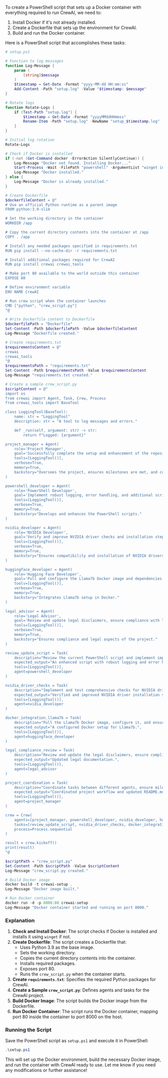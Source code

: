 To create a PowerShell script that sets up a Docker container with everything required to run CrewAI, we need to:

1. Install Docker if it's not already installed.
2. Create a Dockerfile that sets up the environment for CrewAI.
3. Build and run the Docker container.

Here is a PowerShell script that accomplishes these tasks:

```powershell
# setup.ps1

# Function to log messages
function Log-Message {
    param (
        [string]$message
    )
    $timestamp = Get-Date -Format "yyyy-MM-dd HH:mm:ss"
    Add-Content -Path "setup.log" -Value "$timestamp: $message"
}

# Rotate logs
function Rotate-Logs {
    if (Test-Path "setup.log") {
        $timestamp = Get-Date -Format "yyyyMMddHHmmss"
        Rename-Item -Path "setup.log" -NewName "setup_$timestamp.log"
    }
}

# Initial log rotation
Rotate-Logs

# Check if Docker is installed
if (-not (Get-Command docker -ErrorAction SilentlyContinue)) {
    Log-Message "Docker not found. Installing Docker..."
    Start-Process -Wait -FilePath "powershell" -ArgumentList "winget install --id Docker.DockerDesktop" -Wait
    Log-Message "Docker installed."
} else {
    Log-Message "Docker is already installed."
}

# Create Dockerfile
$dockerfileContent = @"
# Use an official Python runtime as a parent image
FROM python:3.9-slim

# Set the working directory in the container
WORKDIR /app

# Copy the current directory contents into the container at /app
COPY . /app

# Install any needed packages specified in requirements.txt
RUN pip install --no-cache-dir -r requirements.txt

# Install additional packages required for CrewAI
RUN pip install crewai crewai_tools

# Make port 80 available to the world outside this container
EXPOSE 80

# Define environment variable
ENV NAME CrewAI

# Run crew script when the container launches
CMD ["python", "crew_script.py"]
"@

# Write Dockerfile content to Dockerfile
$dockerfilePath = "Dockerfile"
Set-Content -Path $dockerfilePath -Value $dockerfileContent
Log-Message "Dockerfile created."

# Create requirements.txt
$requirementsContent = @"
crewai
crewai_tools
"@
$requirementsPath = "requirements.txt"
Set-Content -Path $requirementsPath -Value $requirementsContent
Log-Message "requirements.txt created."

# Create a sample crew_script.py
$scriptContent = @"
import os
from crewai import Agent, Task, Crew, Process
from crewai_tools import BaseTool

class LoggingTool(BaseTool):
    name: str = "LoggingTool"
    description: str = "A tool to log messages and errors."

    def _run(self, argument: str) -> str:
        return f"Logged: {argument}"

project_manager = Agent(
    role='Project Manager',
    goal='Successfully complete the setup and enhancement of the repository.',
    tools=[LoggingTool()],
    verbose=True,
    memory=True,
    backstory="Oversees the project, ensures milestones are met, and coordinates between different teams."
)

powershell_developer = Agent(
    role='PowerShell Developer',
    goal='Implement robust logging, error handling, and additional script features.',
    tools=[LoggingTool()],
    verbose=True,
    memory=True,
    backstory="Develops and enhances the PowerShell scripts."
)

nvidia_developer = Agent(
    role='NVIDIA Developer',
    goal='Verify and improve NVIDIA driver checks and installation steps.',
    tools=[LoggingTool()],
    verbose=True,
    memory=True,
    backstory="Ensures compatibility and installation of NVIDIA drivers."
)

huggingface_developer = Agent(
    role='Hugging Face Developer',
    goal='Pull and configure the Llama7b Docker image and dependencies.',
    tools=[LoggingTool()],
    verbose=True,
    memory=True,
    backstory="Integrates Llama7b setup in Docker."
)

legal_advisor = Agent(
    role='Legal Advisor',
    goal='Review and update legal disclaimers, ensure compliance with licenses.',
    tools=[LoggingTool()],
    verbose=True,
    memory=True,
    backstory="Ensures compliance and legal aspects of the project."
)

review_update_script = Task(
    description="Review the current PowerShell script and implement improvements as discussed in the meeting.",
    expected_output="An enhanced script with robust logging and error handling.",
    tools=[LoggingTool()],
    agent=powershell_developer
)

nvidia_driver_checks = Task(
    description="Implement and test comprehensive checks for NVIDIA driver versions and compatibility.",
    expected_output="Verified and improved NVIDIA driver installation steps.",
    tools=[LoggingTool()],
    agent=nvidia_developer
)

docker_integration_llama7b = Task(
    description="Pull the Llama7b Docker image, configure it, and ensure all dependencies are met.",
    expected_output="A configured Docker setup for Llama7b.",
    tools=[LoggingTool()],
    agent=huggingface_developer
)

legal_compliance_review = Task(
    description="Review and update the legal disclaimers, ensure compliance with all software licenses.",
    expected_output="Updated legal documentation.",
    tools=[LoggingTool()],
    agent=legal_advisor
)

project_coordination = Task(
    description="Coordinate tasks between different agents, ensure milestones are met, and update project documentation.",
    expected_output="Coordinated project workflow and updated README.md.",
    tools=[LoggingTool()],
    agent=project_manager
)

crew = Crew(
    agents=[project_manager, powershell_developer, nvidia_developer, huggingface_developer, legal_advisor],
    tasks=[review_update_script, nvidia_driver_checks, docker_integration_llama7b, legal_compliance_review, project_coordination],
    process=Process.sequential
)

result = crew.kickoff()
print(result)
"@

$scriptPath = "crew_script.py"
Set-Content -Path $scriptPath -Value $scriptContent
Log-Message "crew_script.py created."

# Build Docker image
docker build -t crewai-setup .
Log-Message "Docker image built."

# Run Docker container
docker run -d -p 8000:80 crewai-setup
Log-Message "Docker container started and running on port 8000."
```

### Explanation

1. **Check and Install Docker**: The script checks if Docker is installed and installs it using `winget` if not.
2. **Create Dockerfile**: The script creates a Dockerfile that:
   - Uses Python 3.9 as the base image.
   - Sets the working directory.
   - Copies the current directory contents into the container.
   - Installs required packages.
   - Exposes port 80.
   - Runs the `crew_script.py` when the container starts.
3. **Create `requirements.txt`**: Specifies the required Python packages for CrewAI.
4. **Create a Sample `crew_script.py`**: Defines agents and tasks for the CrewAI project.
5. **Build Docker Image**: The script builds the Docker image from the Dockerfile.
6. **Run Docker Container**: The script runs the Docker container, mapping port 80 inside the container to port 8000 on the host.

### Running the Script

Save the PowerShell script as `setup.ps1` and execute it in PowerShell:

```powershell
.\setup.ps1
```

This will set up the Docker environment, build the necessary Docker image, and run the container with CrewAI ready to use. Let me know if you need any modifications or further assistance!